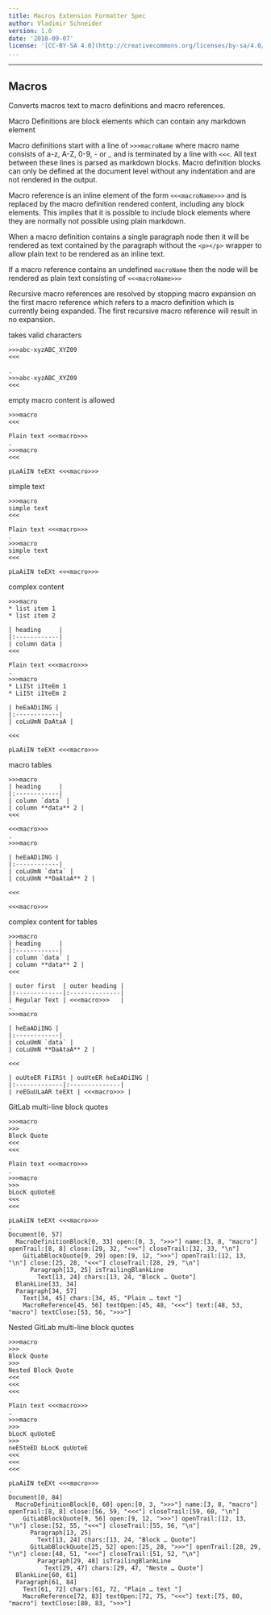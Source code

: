 ```yaml
---
title: Macros Extension Formatter Spec
author: Vladimir Schneider 
version: 1.0 
date: '2018-09-07'
license: '[CC-BY-SA 4.0](http://creativecommons.org/licenses/by-sa/4.0/)'
...
```


---

## Macros  

Converts macros text to macro definitions and macro references.

Macro Definitions are block elements which can contain any markdown element

Macro definitions start with a line of `>>>macroName` where macro name consists of a-z, A-Z,
0-9, - or _ and is terminated by a line with `<<<`. All text between these lines is parsed as
markdown blocks. Macro definition blocks can only be defined at the document level without any
indentation and are not rendered in the output.

Macro reference is an inline element of the form `<<<macroName>>>` and is replaced by the macro
definition rendered content, including any block elements. This implies that it is possible to
include block elements where they are normally not possible using plain markdown.

When a macro definition contains a single paragraph node then it will be rendered as text
contained by the paragraph without the `<p></p>` wrapper to allow plain text to be rendered as
an inline text.

If a macro reference contains an undefined `macroName` then the node will be rendered as plain
text consisting of `<<<macroName>>>`

Recursive macro references are resolved by stopping macro expansion on the first macro reference which
refers to a macro definition which is currently being expanded. The first recursive macro
reference will result in no expansion.

takes valid characters

```````````````````````````````` example Macros: 1
>>>abc-xyzABC_XYZ09
<<<

.
>>>abc-xyzABC_XYZ09
<<<
````````````````````````````````


empty macro content is allowed

```````````````````````````````` example Macros: 2
>>>macro
<<<

Plain text <<<macro>>>
.
>>>macro
<<<

pLaAiIN teEXt <<<macro>>>
````````````````````````````````


simple text

```````````````````````````````` example Macros: 3
>>>macro
simple text
<<<

Plain text <<<macro>>>
.
>>>macro
simple text
<<<

pLaAiIN teEXt <<<macro>>>
````````````````````````````````


complex content

```````````````````````````````` example Macros: 4
>>>macro
* list item 1
* list item 2

| heading     |
|:------------|
| column data |
<<<

Plain text <<<macro>>>
.
>>>macro
* LiISt iIteEm 1
* LiISt iIteEm 2

| heEaADiING |
|:------------|
| coLuUmN DaAtaA |

<<<

pLaAiIN teEXt <<<macro>>>
````````````````````````````````


macro tables

```````````````````````````````` example Macros: 5
>>>macro
| heading     |
|:------------|
| column `data` |
| column **data** 2 |
<<<

<<<macro>>>
.
>>>macro

| heEaADiING |
|:------------|
| coLuUmN `data` |
| coLuUmN **DaAtaA** 2 |

<<<

<<<macro>>>
````````````````````````````````


complex content for tables

```````````````````````````````` example Macros: 6
>>>macro
| heading     |
|:------------|
| column `data` |
| column **data** 2 |
<<<

| outer first  | outer heading |
|:-------------|:--------------|
| Regular Text | <<<macro>>>   |
.
>>>macro

| heEaADiING |
|:------------|
| coLuUmN `data` |
| coLuUmN **DaAtaA** 2 |

<<<

| ouUteER FiIRSt | ouUteER heEaADiING |
|:-------------|:--------------|
| reEGuULaAR teEXt | <<<macro>>> |
````````````````````````````````


GitLab multi-line block quotes

```````````````````````````````` example Macros: 7
>>>macro
>>>
Block Quote
<<<
<<<

Plain text <<<macro>>>
.
>>>macro
>>>
bLocK quUoteE
<<<
<<<

pLaAiIN teEXt <<<macro>>>
.
Document[0, 57]
  MacroDefinitionBlock[0, 33] open:[0, 3, ">>>"] name:[3, 8, "macro"] openTrail:[8, 8] close:[29, 32, "<<<"] closeTrail:[32, 33, "\n"]
    GitLabBlockQuote[9, 29] open:[9, 12, ">>>"] openTrail:[12, 13, "\n"] close:[25, 28, "<<<"] closeTrail:[28, 29, "\n"]
      Paragraph[13, 25] isTrailingBlankLine
        Text[13, 24] chars:[13, 24, "Block … Quote"]
  BlankLine[33, 34]
  Paragraph[34, 57]
    Text[34, 45] chars:[34, 45, "Plain … text "]
    MacroReference[45, 56] textOpen:[45, 48, "<<<"] text:[48, 53, "macro"] textClose:[53, 56, ">>>"]
````````````````````````````````


Nested GitLab multi-line block quotes

```````````````````````````````` example Macros: 8
>>>macro
>>>
Block Quote
>>>
Nested Block Quote
<<<
<<<
<<<

Plain text <<<macro>>>
.
>>>macro
>>>
bLocK quUoteE
>>>
neESteED bLocK quUoteE
<<<
<<<
<<<

pLaAiIN teEXt <<<macro>>>
.
Document[0, 84]
  MacroDefinitionBlock[0, 60] open:[0, 3, ">>>"] name:[3, 8, "macro"] openTrail:[8, 8] close:[56, 59, "<<<"] closeTrail:[59, 60, "\n"]
    GitLabBlockQuote[9, 56] open:[9, 12, ">>>"] openTrail:[12, 13, "\n"] close:[52, 55, "<<<"] closeTrail:[55, 56, "\n"]
      Paragraph[13, 25]
        Text[13, 24] chars:[13, 24, "Block … Quote"]
      GitLabBlockQuote[25, 52] open:[25, 28, ">>>"] openTrail:[28, 29, "\n"] close:[48, 51, "<<<"] closeTrail:[51, 52, "\n"]
        Paragraph[29, 48] isTrailingBlankLine
          Text[29, 47] chars:[29, 47, "Neste … Quote"]
  BlankLine[60, 61]
  Paragraph[61, 84]
    Text[61, 72] chars:[61, 72, "Plain … text "]
    MacroReference[72, 83] textOpen:[72, 75, "<<<"] text:[75, 80, "macro"] textClose:[80, 83, ">>>"]
````````````````````````````````



